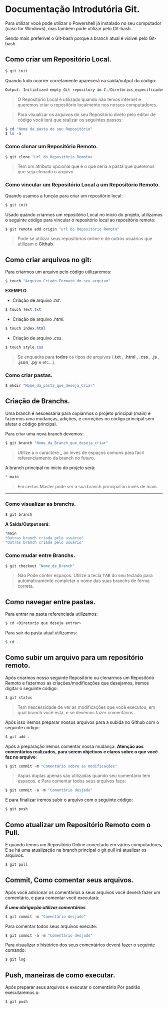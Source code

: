 # Documentação Introdutória Git.

Para utilizar você pode utilizar o Powershell já instalado no seu computador (caso for Windows), mas também pode utilizar pelo Git-bash.

Sendo mais preferível o Git-bash porque a branch atual é visível pelo Git-bash.


## Como criar um Repositório Local.

```powershell
$ git init
```

Quando tudo ocorrer corretamente aparecerá na saída/output do código: 

```powershell
Output: Initialized empty Git repository in C:/Diretórios_especificados
```

>O Repositório Local é utilizado quando não temos internet e queremos criar o repositório localmente nos nossos computadores. 

>Para visualizar os arquivos do seu Repositório direto pelo editor de código você terá que realizar os seguintes passos:

```powershell
$ cd "Nome da pasta do seu Repositório"
$ ls -a
```

### Como clonar um Repositório Remoto.

```powershell
$ git clone "Url_do_Repositório_Remoto>
```

> Tem um atributo opcional que é o <directory> que seria a pasta que queremos que seja clonado o arquivo.

### Como vincular um Repositório Local a um Repositório Remoto.

Quando usamos a função para criar um repositório local:

```powershell
$ git init
```

Usado quando criarmos um repositório Local no inicio do projeto, utilizamos o seguinte código para vincular o repositório local ao repositório remoto:

```powershell
$ git remote add origin "url do Repositório Remoto"
```

> Pode se utilizar seus repositórios online e de outros usuários que utilizam o **Github**. 
## Como criar arquivos no git:

Para criarmos um arquivo pelo código utilizaremos:

```powershell
$ touch "Arquivo_Criado.Formato do seu arquivo"
```

****EXEMPLO**** 
 - Criação de arquivo *.txt*.
 ```powershell
$ touch Text.txt
```
- Criação de arquivo *.html*.
```powershell
$ touch index.html
```
- Criação de arquivo *.css*.
```powershell
$ touch style.css
```

> Se enquadra para **todos** os tipos de arquivos (**.txt** , **.html** , **.css** , **.js** , **.json**, **.py** e etc...).

### Como criar pastas.
```powershell
$ mkdir "Nome_da_pasta_que_deseja_Criar"
```


## Criação de Branchs.
Uma branch é nescessária para copiarmos o projeto principal (main) e fazermos uma mudanças, adições, e correções no código principal sem afetar o código principal.

Para criar uma nova branch devemos:
```powershell
$ git branch "Nome_da_Branch_que_deseja_criar"
```

> Utilize a o caractere **_** ao invés de espaços comuns para fácil referenciamento da branch no futuro.

A branch principal no início do projeto será: 
```powershell
* main
```
> Em certos Master pode ser a sua branch principal ao invés de main.

___
### Como visualizar as branchs.

```powershell
$ git branch
```

**A Saída/Output será:**

```powershell
*main
"Outras branch criada pelo usuário"
"Outras branch criada pelo usuário"
```

### Como mudar entre Branchs.
```powershell
$ git checkout "Nome_de_Branch"
```
> Não Pode conter espaços.
> Utilize a tecla <kbd>TAB</kbd> do seu teclado para automaticamente completar o nome das suas branchs de forma correta.

## Como navegar entre pastas.

 Para entrar na pasta referenciada utilizamos:

```powershell
$ cd <Diretorio que deseja entrar>
```

Para sair da pasta atual utilizamos:

```powershell
$ cd ..
```
  
## Como subir um arquivo para um repositório remoto.

Após criarmos nosso seguinte Repositório ou clonarmos um Repositório Remoto e fazermos as criações/modificações que desejamos, iremos digitar o seguinte código:

```powershell
$ git status
```
    
> Tem nescessidade de ver as modificações que você executou, em qual branch você está, e se devemos fazer comentários.

Após isso iremos preparar nossos arquivos para a subida no Github com o seguinte código:

```powershell
$ git add .
```

Após a preparação iremos comentar nossa mudança. **Atenção aos comentários realizados, para serem objetivos e claros sobre o que você faz no arquivo**:

```powershell
$ git commit -m "Comentário sobre as modificações"
```
> Aspas duplas apenas são utilizadas quando seu comentário tem espaços. e Para comentar todos seus arquivos faça:

```powershell
$ git commit -a -m "Comentário desjado"
```

E para finalizar iremos subir o arquivo com o seguinte código: 

```powershell
$ git push
```
 ## Como atualizar um Repositório Remoto com o Pull.
 E quando temos um Repositório Online conectado em vários computadores, E se há uma atualização na branch principal o git pull irá atualizar os arquivos.
 
 ```powershell
$ git pull
```

## Commit, Como comentar seus arquivos.

Após você adicionar os comentários a seus arquivos você deverá fazer um comentário, e para comentar você executará:

***É uma obrigação utilizar comentários***

```powershell
$ git commit -m "Comentário desjado"
```

Para comentar todos seus arquivos execute:

```powershell
$ git commit -a -m "Comentário desjado"
```

Para visualizar o histórico dos seus comentários deverá fazer o seguinte comando:

```powershell
$ git log
```

## Push, maneiras de como executar.

Após preparar seus arquivos e executar o comentário Por padrão executaremos o:

```powershell
$ git push
```